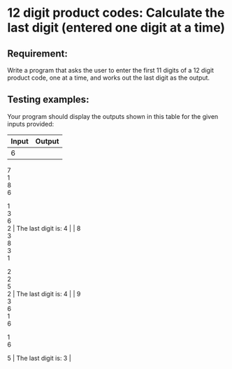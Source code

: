 # 12 digit product codes: Calculate the last digit (entered one digit at a time)

## Requirement:

Write a program that asks the user to enter the first 11 digits of a 12 digit product code, one at a time, and works out the last digit as the output.

## Testing examples:

Your program should display the outputs shown in this table for the given inputs provided:

| Input                                   | Output               |
| --------------------------------------- | -------------------- |
| 6  
7  
1  
8  
6  
  
  
1  
3  
6  
2 | The last digit is: 4 |
| 8  
3  
8  
3  
1  
  
  
2  
2  
5  
2 | The last digit is: 4 |
| 9  
3  
6  
1  
6  
  
1  
6  
  
5     | The last digit is: 3 |